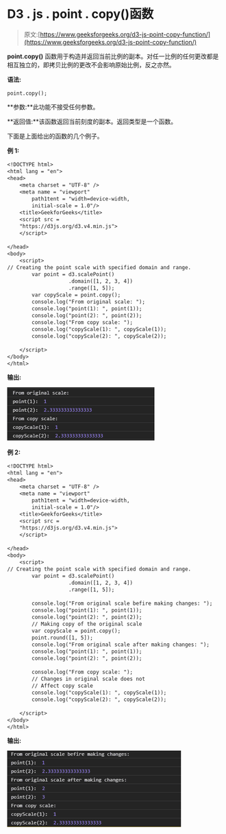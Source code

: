 # D3 . js . point . copy()函数

> 原文:[https://www.geeksforgeeks.org/d3-js-point-copy-function/](https://www.geeksforgeeks.org/d3-js-point-copy-function/)

**point.copy()** 函数用于构造并返回当前比例的副本。对任一比例的任何更改都是相互独立的，即拷贝比例的更改不会影响原始比例，反之亦然。

**语法:**

```
point.copy();
```

**参数:**此功能不接受任何参数。

**返回值:**该函数返回当前刻度的副本。返回类型是一个函数。

下面是上面给出的函数的几个例子。

**例 1:**

```
<!DOCTYPE html> 
<html lang = "en"> 
<head> 
    <meta charset = "UTF-8" /> 
    <meta name = "viewport"
        path1tent = "width=device-width, 
        initial-scale = 1.0"/> 
    <title>GeekforGeeks</title> 
    <script src =
    "https://d3js.org/d3.v4.min.js">
    </script>

</head> 
<body> 
    <script> 
// Creating the point scale with specified domain and range.
        var point = d3.scalePoint()
                    .domain([1, 2, 3, 4])
                    .range([1, 5]);
        var copyScale = point.copy();
        console.log("From original scale: ");
        console.log("point(1): ", point(1));
        console.log("point(2): ", point(2));
        console.log("From copy scale: ");
        console.log("copyScale(1): ", copyScale(1));
        console.log("copyScale(2): ", copyScale(2));

    </script> 
</body> 
</html>
```

**输出:**

[![](img/6a5a2ddd133928b1d33f963f631bba2b.png)](https://media.geeksforgeeks.org/wp-content/uploads/20200821103359/0190.png)

**例 2:**

```
<!DOCTYPE html> 
<html lang = "en"> 
<head> 
    <meta charset = "UTF-8" /> 
    <meta name = "viewport"
        path1tent = "width=device-width, 
        initial-scale = 1.0"/> 
    <title>GeekforGeeks</title> 
    <script src =
    "https://d3js.org/d3.v4.min.js">
    </script>

</head> 
<body> 
    <script> 
// Creating the point scale with specified domain and range.
        var point = d3.scalePoint()
                    .domain([1, 2, 3, 4])
                    .range([1, 5]);

        console.log("From original scale befire making changes: ");
        console.log("point(1): ", point(1));
        console.log("point(2): ", point(2));
        // Making copy of the original scale
        var copyScale = point.copy();
        point.round([1, 5]);
        console.log("From original scale after making changes: ");
        console.log("point(1): ", point(1));
        console.log("point(2): ", point(2));

        console.log("From copy scale: ");
        // Changes in original scale does not
        // Affect copy scale
        console.log("copyScale(1): ", copyScale(1));
        console.log("copyScale(2): ", copyScale(2));

    </script> 
</body> 
</html>
```

**输出:**

[![](img/1052c3ea3f390d23761a1646e5086ac9.png)](https://media.geeksforgeeks.org/wp-content/uploads/20200821103702/0191.png)